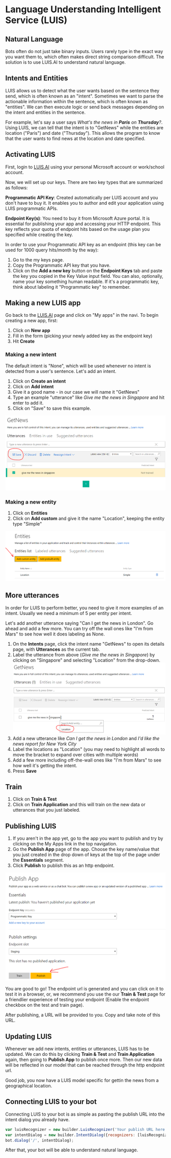 # Language Understanding Intelligent Service (LUIS)

## Natural Language
Bots often do not just take binary inputs. Users rarely type in the exact way you want them to, which often makes direct string comparison difficult. The solution is to use LUIS.AI to understand natural language.

## Intents and Entities
LUIS allows us to detect what the user wants based on the sentence they send, which is often known as an "intent". Sometimes we want to parse the actionable information within the sentence, which is often known as "entities". We can then execute logic or send back messages depending on the intent and entities in the sentence.

For example, let's say a user says _What's the news in **Paris** on **Thursday**?_. Using LUIS, we can tell that the intent is to "GetNews" while the entities are location ("Paris") and date ("Thursday"). This allows the program to know that the user wants to find news at the location and date specified.

## Activating LUIS
First, login to [LUIS.AI](https://www.luis.ai) using your personal Microsoft account or work/school account. 

Now, we will set up our keys.  There are two key types that are summarized as follows:

**Programmatic API Key**: Created automatically per LUIS account and you don't have to buy it. It enables you to author and edit your application using LUIS programmatic APIs.

**Endpoint Key(s)**: You need to buy it from Microsoft Azure portal. It is essential for publishing your app and accessing your HTTP endpoint. This key reflects your quota of endpoint hits based on the usage plan you specified while creating the key.

In order to use your Programmatic API key as an endpoint (this key can be used for 1000 query hits/month by the way):

1. Go to the my keys page.
2. Copy the Programmatic API key that you have.
3. Click on the **Add a new key** button on the **Endpoint Keys** tab and paste the key you copied in the Key Value input field. You can also, optionally, name your key something human readable.  If it's a programmatic key, think about labeling it "Programmatic key" to remember.

## Making a new LUIS app
Go back to the [LUIS.AI](https://www.luis.ai) page and click on "My apps" in the navi.  To begin creating a new app, first:

1.  Click on **New app**
2.  Fill in the form (picking your newly added key as the endpoint key)
3.  Hit **Create**

### Making a new intent

The default intent is "None", which will be used whenever no intent is detected from a user's sentence.  Let's add an intent.

1.  Click on **Create an intent** 
2.  Click on **Add intent**
3.  Give it a good name - in our case we will name it "GetNews"
4.  Type an example "utterance" like _Give me the news in Singapore_ and hit enter to add it.
5.  Click on "Save" to save this example.

![adding intent](../Images/Luis/adding_intent.png)

### Making a new entity

1.  Click on **Entities**
2.  Click on **Add custom** and give it the name "Location", keeping the entity type "Simple"

![adding entity](../Images/Luis/adding_entity.png)

## More utterances
In order for LUIS to perform better, you need to give it more examples of an intent.  Usually we need a minimum of 5 per entity per intent.

Let's add another utterance saying "Can I get the news in London".  Go ahead and add a few more.  You can try off the wall ones like "I'm from Mars" to see how well it does labeling as None.

1.  On the **Intents** page, click the intent name "GetNews" to open its details page, with **Utterances** as the current tab.
2.  Label the utterance from above (_Give me the news in Singapore_) by clicking on "Singapore" and selecting "Location" from the drop-down.
![labeling utterance](../Images/Luis/labeling_utterance.png)
3.  Add a new utterance like _Can I get the news in London_ and _I'd like the news report for New York City_
4.  Label the locations as "Location" (you may need to highlight all words to move the bracket to expand over cities with multiple words)
5.  Add a few more including off-the-wall ones like "I'm from Mars" to see how well it's getting the intent.
6.  Press **Save**

## Train

1.  Click on **Train & Test**
2.  Click on **Train Application** and this will train on the new data or utterances that you just labeled.

## Publishing LUIS

1. If you aren't in the app yet, go to the app you want to publish and try by clicking on the My Apps link in the top navigation.
5. Go the **Publish App** page of the app. Choose the key name/value that you just created in the drop down of keys at the top of the page under the **Essentials** segment.
6. Click **Publish** to publish this as an http endpoint.

![publishing as endpoint](../Images/Luis/publishing.png)

You are good to go!  The endpoint url is generated and you can click on it to test it in a browser, or, we recommend you use the our **Train & Test** page for a friendlier experience of testing your endpoint (Enable the endpoint checkbox on the test and train page).

After publishing, a URL will be provided to you. Copy and take note of this URL.

## Updating LUIS

Whenever we add new intents, entities or utterances, LUIS has to be updated. We can do this by clicking **Train & Test** and **Train Application** again, then going to **Publish App** to publish once more.  Then our new data will be reflected in our model that can be reached through the http endpoint url.

Good job, you now have a LUIS model specific for gettin the news from a geographical location.

## Connecting LUIS to your bot
Connecting LUIS to your bot is as simple as pasting the publish URL into the intent dialog you already have.

```js
var luisRecognizer = new builder.LuisRecognizer('Your publish URL here');
var intentDialog = new builder.IntentDialog({recognizers: [luisRecognizer]});
bot.dialog('/', intentDialog);
```

After that, your bot will be able to understand natural language.
